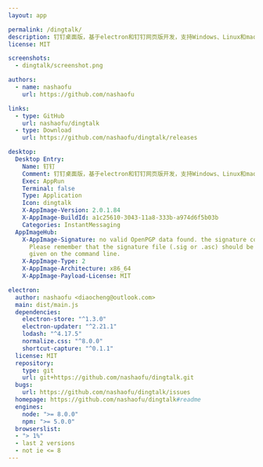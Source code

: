```yaml
---
layout: app

permalink: /dingtalk/
description: 钉钉桌面版，基于electron和钉钉网页版开发，支持Windows、Linux和macOS
license: MIT

screenshots:
  - dingtalk/screenshot.png

authors:
  - name: nashaofu
    url: https://github.com/nashaofu

links:
  - type: GitHub
    url: nashaofu/dingtalk
  - type: Download
    url: https://github.com/nashaofu/dingtalk/releases

desktop:
  Desktop Entry:
    Name: 钉钉
    Comment: 钉钉桌面版，基于electron和钉钉网页版开发，支持Windows、Linux和macOS
    Exec: AppRun
    Terminal: false
    Type: Application
    Icon: dingtalk
    X-AppImage-Version: 2.0.1.84
    X-AppImage-BuildId: a1c25610-3043-11a8-333b-a974d6f5b03b
    Categories: InstantMessaging
  AppImageHub:
    X-AppImage-Signature: no valid OpenPGP data found. the signature could not be verified.
      Please remember that the signature file (.sig or .asc) should be the first file
      given on the command line.
    X-AppImage-Type: 2
    X-AppImage-Architecture: x86_64
    X-AppImage-Payload-License: MIT

electron:
  author: nashaofu <diaocheng@outlook.com>
  main: dist/main.js
  dependencies:
    electron-store: "^1.3.0"
    electron-updater: "^2.21.1"
    lodash: "^4.17.5"
    normalize.css: "^8.0.0"
    shortcut-capture: "^0.1.1"
  license: MIT
  repository:
    type: git
    url: git+https://github.com/nashaofu/dingtalk.git
  bugs:
    url: https://github.com/nashaofu/dingtalk/issues
  homepage: https://github.com/nashaofu/dingtalk#readme
  engines:
    node: ">= 8.0.0"
    npm: ">= 5.0.0"
  browserslist:
  - "> 1%"
  - last 2 versions
  - not ie <= 8
---
```

